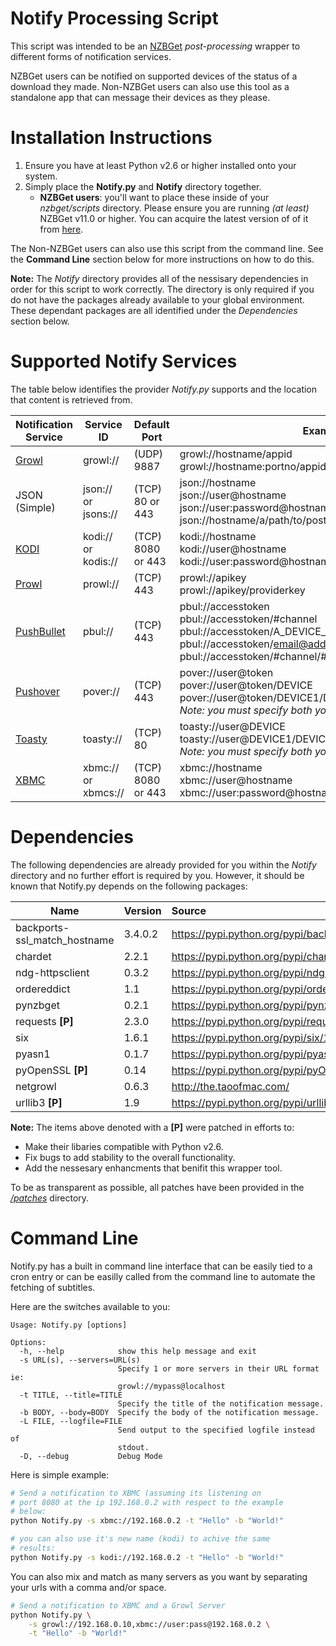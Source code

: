 Notify Processing Script
========================
This script was intended to be an [NZBGet](http://nzbget.net) _post-processing_
wrapper to different forms of notification services.

NZBGet users can be notified on supported devices of the status of a download
they made.  Non-NZBGet users can also use this tool as a standalone app that
can message their devices as they please.

Installation Instructions
=========================
1. Ensure you have at least Python v2.6 or higher installed onto your system.
2. Simply place the __Notify.py__ and __Notify__ directory together.
   * __NZBGet users__: you'll want to place these inside of your _nzbget/scripts_ directory. Please ensure you are running _(at least)_ NZBGet v11.0 or higher. You can acquire the latest version of of it from [here](http://nzbget.net/download).

The Non-NZBGet users can also use this script from the command line.
See the __Command Line__ section below for more instructions on how to do this.

**Note:** The _Notify_ directory provides all of the nessisary dependencies
in order for this script to work correctly. The directory is only required
if you do not have the packages already available to your global
environment. These dependant packages are all identified under the
_Dependencies_ section below.

Supported Notify Services
=========================
The table below identifies the provider _Notify.py_ supports and the
location that content is retrieved from.

| Notification Service | Service ID | Default Port | Example Syntax |
| -------------------- | ---------- | ------------ | -------------- |
| [Growl](http://growl.info/)  | growl://   | (UDP) 9887   | growl://hostname/appid<br />growl://hostname:portno/appid
| JSON (Simple)        | json:// or jsons://   | (TCP) 80 or 443 | json://hostname<br />json://user@hostname<br />json://user:password@hostname:port<br />json://hostname/a/path/to/post/to
| [KODI](http://kodi.tv/) | kodi:// or kodis://    | (TCP) 8080 or 443   | kodi://hostname<br />kodi://user@hostname<br />kodi://user:password@hostname:port
| [Prowl](http://www.prowlapp.com/) | prowl://   | (TCP) 443    | prowl://apikey<br />prowl://apikey/providerkey
| [PushBullet](https://www.pushbullet.com/) | pbul://    | (TCP) 443    | pbul://accesstoken<br />pbul://accesstoken/#channel<br/>pbul://accesstoken/A_DEVICE_ID<br />pbul://accesstoken/email@address.com<br />pbul://accesstoken/#channel/#channel2/email@address.net/DEVICE
| [Pushover](https://pushover.net/)  | pover://   | (TCP) 443   | pover://user@token<br />pover://user@token/DEVICE<br />pover://user@token/DEVICE1/DEVICE2/DEVICEN<br />_Note: you must specify both your user_id and token_
| [Toasty](http://api.supertoasty.com/)  | toasty://   | (TCP) 80   | toasty://user@DEVICE<br />toasty://user@DEVICE1/DEVICE2/DEVICEN<br />_Note: you must specify both your user_id and at least 1 device!_
| [XBMC](http://kodi.tv/) | xbmc:// or xbmcs://    | (TCP) 8080 or 443   | xbmc://hostname<br />xbmc://user@hostname<br />xbmc://user:password@hostname:port

Dependencies
============
The following dependencies are already provided for you within the
_Notify_ directory and no further effort is required by you. However, it
should be known that Notify.py depends on the following packages:

| Name                         | Version | Source                                                                               |
| ---------------------------- |:------- |:------------------------------------------------------------------------------------ |
| backports-ssl_match_hostname | 3.4.0.2 | https://pypi.python.org/pypi/backports.ssl_match_hostname/3.4.0.2                    |
| chardet                      | 2.2.1   | https://pypi.python.org/pypi/chardet/2.2.1                                           |
| ndg-httpsclient              | 0.3.2   | https://pypi.python.org/pypi/ndg-httpsclient/0.3.2                                   |
| ordereddict                  | 1.1     | https://pypi.python.org/pypi/ordereddict/1.1                                         |
| pynzbget                     | 0.2.1   | https://pypi.python.org/pypi/pynzbget/0.2.1                                          |
| requests **[P]**             | 2.3.0   | https://pypi.python.org/pypi/requests/2.3.0                                          |
| six                          | 1.6.1   | https://pypi.python.org/pypi/six/1.6.1                                               |
| pyasn1                       | 0.1.7   | https://pypi.python.org/pypi/pyasn1/0.1.7                                            |
| pyOpenSSL **[P]**            | 0.14    | https://pypi.python.org/pypi/pyOpenSSL/0.14                                          |
| netgrowl                     | 0.6.3   | http://the.taoofmac.com/                                                             |
| urllib3 **[P]**              | 1.9     | https://pypi.python.org/pypi/urllib3/1.9                                             |

**Note:** The items above denoted with a **[P]** were patched in efforts to:
- Make their libaries compatible with Python v2.6.
- Fix bugs to add stability to the overall functionality.
- Add the nessesary enhancments that benifit this wrapper tool.

To be as transparent as possible, all patches have been provided in the
[_/patches_](https://github.com/caronc/nzbget-notify/tree/master/patches) directory.

Command Line
============
Notify.py has a built in command line interface that can be easily tied
to a cron entry or can be easilly called from the command line to automate
the fetching of subtitles.

Here are the switches available to you:
```
Usage: Notify.py [options]

Options:
  -h, --help            show this help message and exit
  -s URL(s), --servers=URL(s)
                        Specify 1 or more servers in their URL format ie:
                        growl://mypass@localhost
  -t TITLE, --title=TITLE
                        Specify the title of the notification message.
  -b BODY, --body=BODY  Specify the body of the notification message.
  -L FILE, --logfile=FILE
                        Send output to the specified logfile instead of
                        stdout.
  -D, --debug           Debug Mode

```

Here is simple example:
```bash
# Send a notification to XBMC (assuming its listening on
# port 8080 at the ip 192.168.0.2 with respect to the example
# below:
python Notify.py -s xbmc://192.168.0.2 -t "Hello" -b "World!"

# you can also use it's new name (kodi) to achive the same
# results:
python Notify.py -s kodi://192.168.0.2 -t "Hello" -b "World!"
```

You can also mix and match as many servers as you want by separating
your urls with a comma and/or space.
```bash
# Send a notification to XBMC and a Growl Server
python Notify.py \
    -s growl://192.168.0.10,xbmc://user:pass@192.168.0.2 \
    -t "Hello" -b "World!"
```
